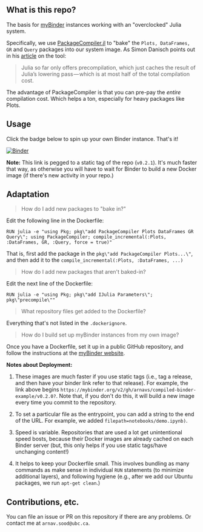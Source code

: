 ## What is this repo? 

The basis for [myBinder](https://mybinder.readthedocs.io/en/latest/) instances working with an "overclocked" Julia system.

Specifically, we use [PackageCompiler.jl](https://github.com/JuliaLang/PackageCompiler.jl) to "bake" the `Plots, DataFrames, GR` and `Query` packages into our system image. As Simon Danisch points out in his [article](https://medium.com/@sdanisch/compiling-julia-binaries-ddd6d4e0caf4) on the tool: 

> Julia so far only offers precompilation, which just caches the result of Julia’s lowering pass — which is at most half of the total compilation cost.

The advantage of PackageCompiler is that you can pre-pay the _entire_ compilation cost. Which helps a ton, especially for heavy packages like Plots.

## Usage 

Click the badge below to spin up your own Binder instance. That's it!

[![Binder](https://mybinder.org/badge_logo.svg)](https://mybinder.org/v2/gh/arnavs/compiled-binder-example/v0.2.1?filepath=notebooks/demo.ipynb)

**Note:** This link is pegged to a static tag of the repo (`v0.2.1`). It's much faster that way, as otherwise you will have to wait for Binder to build a new Docker image (if there's new activity in your repo.)

## Adaptation

> How do I add new packages to "bake in?"

Edit the following line in the Dockerfile: 

```
RUN julia -e "using Pkg; pkg\"add PackageCompiler Plots DataFrames GR Query\"; using PackageCompiler; compile_incremental(:Plots, :DataFrames, GR, :Query, force = true)"
```

That is, first add the package in the `pkg\"add PackageCompiler Plots...\"`, and then add it to the `compile_incremental(:Plots, :DataFrames, ...)`

> How do I add new packages that aren't baked-in?

Edit the next line of the Dockerfile: 

```
RUN julia -e "using Pkg; pkg\"add IJulia Parameters\"; pkg\"precompile\""
```

> What repository files get added to the Dockerfile? 

Everything that's not listed in the `.dockerignore`.

> How do I build set up myBinder instances from my own image?

Once you have a Dockerfile, set it up in a public GitHub repository, and follow the instructions at the [myBinder website](https://mybinder.org).

**Notes about Deployment:** 

1. These images are much faster if you use static tags (i.e., tag a release, and then have your binder link refer to that release). For example, the link above begins `https://mybinder.org/v2/gh/arnavs/compiled-binder-example/v0.2.0?`. Note that, if you don't do this, it will build a new image every time you commit to the repository. 

2. To set a particular file as the entrypoint, you can add a string to the end of the URL. For example, we added `filepath=notebooks/demo.ipynb)`.

3. Speed is variable. Repositories that are used a lot get unintentional speed bosts, because their Docker images are already cached on each Binder server (but, this only helps if you use static tags/have unchanging content!) 

4. It helps to keep your Dockerfile small. This involves bundling as many commands as make sense in individual `RUN` statements (to minimize additional layers), and following hygiene (e.g., after we add our Ubuntu packages, we run `apt-get clean`.)

## Contributions, etc. 

You can file an issue or PR on this repository if there are any problems. Or contact me at `arnav.sood@ubc.ca`.
